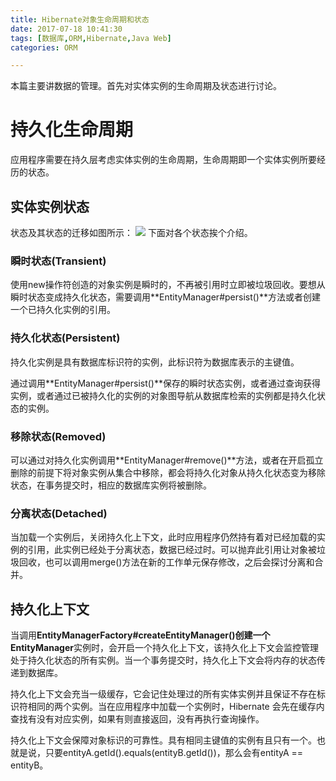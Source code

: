 ```yaml
---
title: Hibernate对象生命周期和状态
date: 2017-07-18 10:41:30
tags: [数据库,ORM,Hibernate,Java Web]
categories: ORM

---
```

本篇主要讲数据的管理。首先对实体实例的生命周期及状态进行讨论。
<!--more-->

# 持久化生命周期
应用程序需要在持久层考虑实体实例的生命周期，生命周期即一个实体实例所要经历的状态。
## 实体实例状态
状态及其状态的迁移如图所示：
![](http://ok34fi9ya.bkt.clouddn.com/%E5%B1%8F%E5%B9%95%E5%BF%AB%E7%85%A7%202017-07-18%20%E4%B8%8A%E5%8D%8811.05.41.png)
下面对各个状态挨个介绍。
### 瞬时状态(Transient)
使用new操作符创造的对象实例是瞬时的，不再被引用时立即被垃圾回收。要想从瞬时状态变成持久化状态，需要调用**EntityManager#persist()**方法或者创建一个已持久化实例的引用。
### 持久化状态(Persistent)
持久化实例是具有数据库标识符的实例，此标识符为数据库表示的主键值。

通过调用**EntityManager#persist()**保存的瞬时状态实例，或者通过查询获得实例，或者通过已被持久化的实例的对象图导航从数据库检索的实例都是持久化状态的实例。
### 移除状态(Removed)
可以通过对持久化实例调用**EntityManager#remove()**方法，或者在开启孤立删除的前提下将对象实例从集合中移除，都会将持久化对象从持久化状态变为移除状态，在事务提交时，相应的数据库实例将被删除。
### 分离状态(Detached)
当加载一个实例后，关闭持久化上下文，此时应用程序仍然持有着对已经加载的实例的引用，此实例已经处于分离状态，数据已经过时。可以抛弃此引用让对象被垃圾回收，也可以调用merge()方法在新的工作单元保存修改，之后会探讨分离和合并。
## 持久化上下文
当调用**EntityManagerFactory#createEntityManager()**创建一个**EntityManager**实例时，会开启一个持久化上下文，该持久化上下文会监控管理处于持久化状态的所有实例。当一个事务提交时，持久化上下文会将内存的状态传递到数据库。

持久化上下文会充当一级缓存，它会记住处理过的所有实体实例并且保证不存在标识符相同的两个实例。当在应用程序中加载一个实例时，Hibernate 会先在缓存内查找有没有对应实例，如果有则直接返回，没有再执行查询操作。

持久化上下文会保障对象标识的可靠性。具有相同主键值的实例有且只有一个。也就是说，只要entityA.getId().equals(entityB.getId())，那么会有entityA == entityB。
